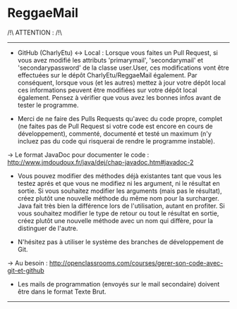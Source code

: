 ReggaeMail
==========

/!\ ATTENTION : /!\
__________
* GitHub (CharlyEtu) <-> Local : Lorsque vous faites un Pull Request, si vous avez modifié les attributs 'primarymail',
'secondarymail' et 'secondarypassword' de la classe user.User, ces modifications vont être effectuées sur le dépôt
CharlyEtu/ReggaeMail également. Par conséquent, lorsque vous (et les autres) mettez à jour votre dépôt local ces
informations peuvent être
modifiées sur votre dépôt local également. Pensez à vérifier que vous avez les bonnes infos avant de tester
le programme.

* Merci de ne faire des Pulls Requests qu'avec du code propre, complet (ne faites pas de Pull Request si votre code est
encore en cours de développement), commenté, documenté et testé un maximum (n'y incluez pas du code qui risquerai de
rendre le programme instable).

-> Le format JavaDoc pour documenter le code : http://www.jmdoudoux.fr/java/dej/chap-javadoc.htm#javadoc-2

* Vous pouvez modifier des méthodes déjà existantes tant que vous les testez aprés et que vous ne modifiez ni les
argument, ni le résultat en sortie. Si vous souhaitez modifier les arguments (mais pas le résultat), créez plutôt
une nouvelle méthode du même nom pour la surcharger. Java fait très bien la différence lors de l'utilisation, autant
en profiter. Si vous souhaitez modifier le type de retour ou tout le résultat en sortie, créez plutôt une nouvelle
méthode avec un nom qui diffère, pour la distinguer de l'autre.

* N'hésitez pas à utiliser le système des branches de développement de Git.

-> Au besoin : http://openclassrooms.com/courses/gerer-son-code-avec-git-et-github

* Les mails de programmation (envoyés sur le mail secondaire) doivent être dans le format Texte Brut.

__________
